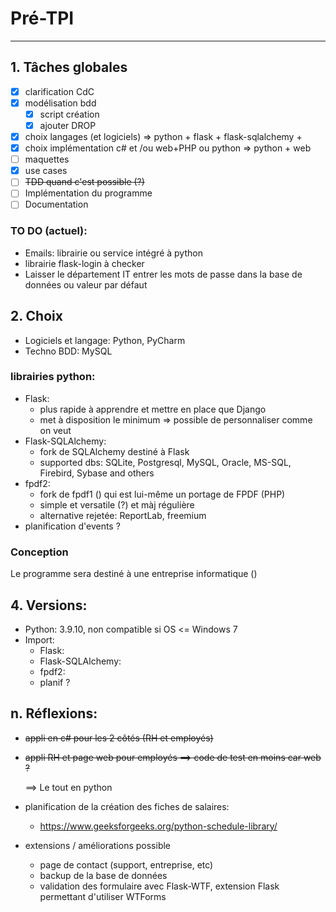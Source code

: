 # Pré-TPI

---

## 1. Tâches globales

- [x] clarification CdC
- [x] modélisation bdd
  - [x] script création
  - [x] ajouter DROP

- [x] choix langages (et logiciels) => python + flask + flask-sqlalchemy + 
- [x] choix implémentation c# et /ou web+PHP ou python => python + web
- [ ] maquettes
- [x] use cases
- [ ] ~~TDD quand c'est possible (?)~~
- [ ] Implémentation du programme
- [ ] Documentation

### TO DO  (actuel):

- Emails: librairie ou service intégré à python
- librairie flask-login à checker
- Laisser le département IT entrer les mots de passe dans la base de données ou valeur par défaut

## 2. Choix

- Logiciels et langage: Python, PyCharm
- Techno BDD: MySQL

### 	librairies python:

- Flask: 
  - plus rapide à apprendre et mettre en place que Django
  - met à disposition le minimum => possible de personnaliser comme on veut
- Flask-SQLAlchemy: 
  - fork de SQLAlchemy destiné à Flask
  - supported dbs: SQLite, Postgresql, MySQL, Oracle, MS-SQL, Firebird, Sybase and others
- fpdf2: 
  - fork de fpdf1 () qui est lui-même un portage de FPDF (PHP)
  - simple et versatile (?) et màj régulière
  - alternative rejetée: ReportLab, freemium
- planification d'events ?

### Conception

Le programme sera destiné à une entreprise informatique ()

## 4. Versions:

- Python: 3.9.10, non compatible si OS <= Windows 7
- Import:
  - Flask:
  - Flask-SQLAlchemy:
  - fpdf2:
  - planif ?

## n. Réflexions:

- ~~appli en c# pour les 2 côtés (RH et employés)~~

- ~~appli RH et page web pour employés ==> code de test en moins car web ?~~

  ==> Le tout en python
  
- planification de la création des fiches de salaires:

  - https://www.geeksforgeeks.org/python-schedule-library/
  
- extensions / améliorations possible

  - page de contact (support, entreprise, etc)
  - backup de la base de données
  - validation des formulaire avec Flask-WTF, extension Flask permettant d'utiliser WTForms